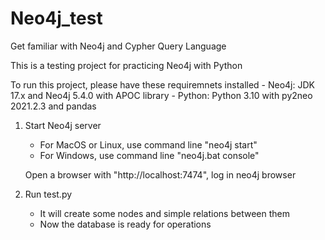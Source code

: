# Neo4j_test

Get familiar with Neo4j and Cypher Query Language

This is a testing project for practicing Neo4j with Python

To run this project, please have these requiremnets installed
    - Neo4j: JDK 17.x and Neo4j 5.4.0 with APOC library
    - Python: Python 3.10 with py2neo 2021.2.3 and pandas


1. Start Neo4j server
    - For MacOS or Linux, use command line "neo4j start"
    - For Windows, use command line "neo4j.bat console"
    
    Open a browser with "http://localhost:7474", log in neo4j browser

2. Run test.py
    - It will create some nodes and simple relations between them
    - Now the database is ready for operations
